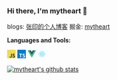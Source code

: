 ### Hi there, I'm mytheart 👋

blogs: [张印的个人博客](https://blog.csdn.net/weixin_42755677)
掘金: [mytheart](https://juejin.im/user/4406498335661486)

**Languages and Tools:**  

<code><img height="20" src="https://raw.githubusercontent.com/github/explore/80688e429a7d4ef2fca1e82350fe8e3517d3494d/topics/javascript/javascript.png"></code>
<code><img height="20" src="https://raw.githubusercontent.com/github/explore/80688e429a7d4ef2fca1e82350fe8e3517d3494d/topics/typescript/typescript.png"></code>
<code><img height="20" src="https://raw.githubusercontent.com/github/explore/80688e429a7d4ef2fca1e82350fe8e3517d3494d/topics/vue/vue.png"></code>
<code><img height="20" src="https://raw.githubusercontent.com/github/explore/80688e429a7d4ef2fca1e82350fe8e3517d3494d/topics/react/react.png"></code>

[![mytheart's github stats](https://github-readme-stats.vercel.app/api?username=mytheart&count_private=true&theme=buefy)](https://blog.csdn.net/weixin_42755677)
